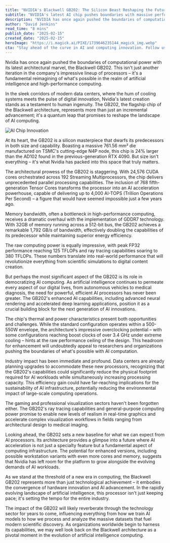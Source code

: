 ```yaml
---
title: "NVIDIA's Blackwell GB202: The Silicon Beast Reshaping the Future of AI Computing"
subtitle: "NVIDIA's latest AI chip pushes boundaries with massive performance gains"
description: "NVIDIA has once again pushed the boundaries of computational power with its latest architectural marvel, the Blackwell GB202. This isn't just another iteration in the company's impressive lineup of processors – it's a fundamental reimagining of what's possible in the realm of artificial intelligence and high-performance computing."
author: "David Jenkins"
read_time: "8 mins"
publish_date: "2025-02-15"
created_date: "2025-02-15"
heroImage: "https://i.magick.ai/PIXE/1739646235144_magick_img.webp"
cta: "Stay ahead of the curve in AI and computing innovation. Follow us on LinkedIn for in-depth analysis of groundbreaking technologies like NVIDIA's Blackwell GB202 and their impact on the future of computing."
---
```


Nvidia has once again pushed the boundaries of computational power with its latest architectural marvel, the Blackwell GB202. This isn't just another iteration in the company's impressive lineup of processors – it's a fundamental reimagining of what's possible in the realm of artificial intelligence and high-performance computing.

In the sleek corridors of modern data centers, where the hum of cooling systems meets the pulse of digital innovation, Nvidia's latest creation stands as a testament to human ingenuity. The GB202, the flagship chip of the Blackwell architecture, represents more than just an incremental advancement; it's a quantum leap that promises to reshape the landscape of AI computing.

![AI Chip Innovation](https://images.magick.ai/nvidia-blackwell-gb202-chip.jpg)

At its heart, the GB202 is a silicon masterpiece that dwarfs its predecessors in both size and capability. Boasting a massive 761.56 mm² die manufactured on TSMC's cutting-edge N4P node, this chip is 24% larger than the AD102 found in the previous-generation RTX 4090. But size isn't everything – it's what Nvidia has packed into this space that truly matters.

The architectural prowess of the GB202 is staggering. With 24,576 CUDA cores orchestrated across 192 Streaming Multiprocessors, the chip delivers unprecedented parallel processing capabilities. The inclusion of 768 fifth-generation Tensor Cores transforms the processor into an AI acceleration powerhouse, capable of delivering up to 4,000 AI-TOPS (Trillion Operations Per Second) – a figure that would have seemed impossible just a few years ago.

Memory bandwidth, often a bottleneck in high-performance computing, receives a dramatic overhaul with the implementation of GDDR7 technology. With 32GB of memory running across a 512-bit bus, the GB202 achieves a remarkable 1,792 GB/s of bandwidth, effectively doubling the capabilities of its predecessor while maintaining superior energy efficiency.

The raw computing power is equally impressive, with peak FP32 performance reaching 125 TFLOPs and ray tracing capabilities soaring to 380 TFLOPs. These numbers translate into real-world performance that will revolutionize everything from scientific simulations to digital content creation.

But perhaps the most significant aspect of the GB202 is its role in democratizing AI computing. As artificial intelligence continues to permeate every aspect of our digital lives, from autonomous vehicles to medical diagnosis, the need for powerful, efficient AI processors has never been greater. The GB202's enhanced AI capabilities, including advanced neural rendering and accelerated deep learning applications, position it as a crucial building block for the next generation of AI innovations.

The chip's thermal and power characteristics present both opportunities and challenges. While the standard configuration operates within a 500-550W envelope, the architecture's impressive overclocking potential – with some configurations reaching boost clocks of over 3.4 GHz under extreme cooling – hints at the raw performance ceiling of the design. This headroom for enhancement will undoubtedly appeal to researchers and organizations pushing the boundaries of what's possible with AI computation.

Industry impact has been immediate and profound. Data centers are already planning upgrades to accommodate these new processors, recognizing that the GB202's capabilities could significantly reduce the physical footprint required for AI workloads while simultaneously increasing processing capacity. This efficiency gain could have far-reaching implications for the sustainability of AI infrastructure, potentially reducing the environmental impact of large-scale computing operations.

The gaming and professional visualization sectors haven't been forgotten either. The GB202's ray tracing capabilities and general-purpose computing power promise to enable new levels of realism in real-time graphics and accelerate complex visualization workflows in fields ranging from architectural design to medical imaging.

Looking ahead, the GB202 sets a new baseline for what we can expect from AI processors. Its architecture provides a glimpse into a future where AI acceleration is not just a specialty feature but a fundamental aspect of computing infrastructure. The potential for enhanced versions, including possible workstation variants with even more cores and memory, suggests that Nvidia has left room for the platform to grow alongside the evolving demands of AI workloads.

As we stand at the threshold of a new era in computing, the Blackwell GB202 represents more than just technological achievement – it embodies the convergence of hardware innovation and AI advancement. In the rapidly evolving landscape of artificial intelligence, this processor isn't just keeping pace; it's setting the tempo for the entire industry.

The impact of the GB202 will likely reverberate through the technology sector for years to come, influencing everything from how we train AI models to how we process and analyze the massive datasets that fuel modern scientific discovery. As organizations worldwide begin to harness its capabilities, we may well look back on the Blackwell architecture as a pivotal moment in the evolution of artificial intelligence computing.